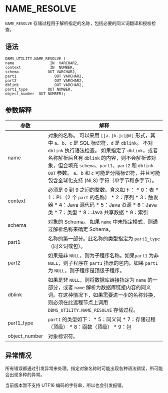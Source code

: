NAME_RESOLVE 
=================================

`NAME_RESOLVE` 存储过程用于解析指定的名称，包括必要的同义词翻译和授权检查。

语法 
-----------------------

```unknow
DBMS_UTILITY.NAME_RESOLVE (
name                IN  VARCHAR2, 
context             IN  NUMBER,
schema             OUT VARCHAR2, 
part1                 OUT VARCHAR2, 
part2                 OUT VARCHAR2,
dblink                OUT VARCHAR2, 
part1_type         OUT NUMBER, 
object_number  OUT NUMBER);
```



参数解释 
-------------------------



|      参数       |                                                                                                                                                                                                                                                                解释                                                                                                                                                                                                                                                                 |
|---------------|-----------------------------------------------------------------------------------------------------------------------------------------------------------------------------------------------------------------------------------------------------------------------------------------------------------------------------------------------------------------------------------------------------------------------------------------------------------------------------------------------------------------------------------|
| name          | 对象的名称。 可以采用 `[[a.]b.]c[@d]` 形式，其中 `a`、`b`、`c` 是 SQL 标识符，`d` 是 `dblink`。 不对 `dblink` 执行语法检查。 如果指定了 `dblink`，或者名称解析后含有 `dblink` 的内容，则不会解析该对象，但会填充 `schema`、`part1`、`part2` 和 `dblink OUT` 参数。 `a`、`b` 和 `c` 可能是分隔标识符，并且可能包含全球化支持 (NLS) 字符（单字节和多字节）。                                                                                                                                                                                                                                 |
| context       | 必须是 0 到 9 之间的整数。含义如下： * 0：表   * 1：PL（2 个 `part` 的名称）   * 2：序列   * 3：触发器   * 4：Java 源代码   * 5：Java 资源   * 6：Java 类   * 7：类型   * 8：Java 共享数据   * 9：索引    |
| schema        | 对象的 Schema。  如果 `name` 中未指定模式，则通过解析名称来确定 Schema。                                                                                                                                                                                                                                                                                                                                                                                                                                                                  |
| part1         | 名称的第一部分。此名称的类型指定为 `part1_type`（同义词或包）。                                                                                                                                                                                                                                                                                                                                                                                                                                                                                            |
| part2         | 如果是非 `NULL`，则为子程序名称。如果`part1` 为非 `NULL`，则子程序在 `part1` 指示的包内。如果 `part1` 为 `NULL`，则子程序是顶级子程序。                                                                                                                                                                                                                                                                                                                                                                                                                                       |
| dblink        | 如果是非 `NULL`，则将数据库链接指定为 `name` 的一部分，或者 `name` 解析为数据库链接内容的同义词。在这种情况下，如果需要进一步的名称转换，则必须在此远程节点上调用 `DBMS_UTILITY.NAME_RESOLVE` 存储过程。                                                                                                                                                                                                                                                                                                                                                                                                    |
| part1_type    | `part1` 的类型如下： * 5：同义词   * 7：存储过程（顶级）   * 8：函数（顶级）   * 9：包                                                                                                                                                                                                                                                                                                   |
| object_number | 对象标识符。                                                                                                                                                                                                                                                                                                                                                                                                                                                                                                                            |



异常情况 
-------------------------

所有错误都通过引发异常来处理。指定对象名称时可能出现各种语法错误，所可能会出现多种的异常。

当前版本暂不支持 UTF16 编码的字符串，所以也会引发报错。

